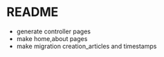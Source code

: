 # README

* generate controller pages
* make home,about pages
* make migration creation_articles and timestamps